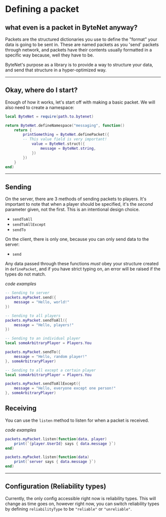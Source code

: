 <div class="docs">

<h1>Defining a packet</h1>

</div>

## what even is a packet in ByteNet anyway?
Packets are the structured dictionaries you use to define the "format" your data is going to be sent in. These are named packets as you 'send' packets through network, and packets have their contents usually formatted in a specific way because, well they have to be. 

ByteNet's purpose as a library is to provide a way to structure your data, and send that structure in a hyper-optimized way.

---

## Okay, where do I start?
Enough of how it works, let's start off with making a basic packet. We will also need to create a namespace:
```lua title="packets.luau"
local ByteNet = require(path.to.bytenet)

return ByteNet.defineNamespace("messaging", function()
	return {
		printSomething = ByteNet.definePacket({
		-- This value field is very important!
			value = ByteNet.struct({
				message = ByteNet.string,
			})
		})
	}
end)
```

---

## Sending

On the server, there are 3 methods of sending packets to players. It's important to note that when a player should be specified, it's the *second* parameter given, not the first. This is an intentional design choice.

- `sendToAll`
- `sendToAllExcept`
- `sendTo`

On the client, there is only one, because you can only send data to the server:

- `send`

Any data passed through these functions *must* obey your structure created in `definePacket`, and if you have strict typing on, an error will be raised if the types do not match.

*code examples*
```lua title="client.luau"
-- Sending to server
packets.myPacket.send({
	message = "Hello, world!"
})
```
```lua title="server.luau"
-- Sending to all players
packets.myPacket.sendToAll({
	message = "Hello, players!"
})

-- Sending to an individual player
local someArbitraryPlayer = Players.You

packets.myPacket.sendTo({
	message = "Hello, random player!"
}, someArbitraryPlayer)

-- Sending to all except a certain player
local someArbitraryPlayer = Players.You

packets.myPacket.sendToAllExcept({
	message = "Hello, everyone except one person!"
}, someArbitraryPlayer)
```

## Receiving

You can use the `listen` method to listen for when a packet is received.

*code examples*
```lua title="server.luau"
packets.myPacket.listen(function(data, player)
	print(`{player.UserId} says { data.message }`)
end)
```
```lua title="client.luau"
packets.myPacket.listen(function(data)
	print(`server says { data.message }`)
end)
```
---

## Configuration (Reliability types)
Currently, the only config accessible right now is reliability types. This will change as time goes on, however right now, you can switch reliability types by defining `reliabilityType` to be `"reliable"` or `"unreliable"`.
